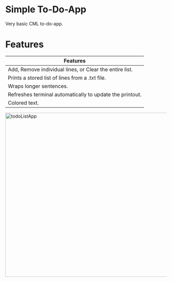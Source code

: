 # Simple To-Do-App
Very basic CML to-do-app.
# Features
| Features  
| ------------- |
| Add, Remove individual lines, or Clear the entire list. |
| Prints a stored list of lines from a .txt file.  |
| Wraps longer sentences. |
| Refreshes terminal automatically to update the printout. |
| Colored text. |
<img width="1011" height="511" alt="todoListApp" src="https://github.com/user-attachments/assets/6a966ed8-616b-4ba7-b493-b1cfc4772f69" />
